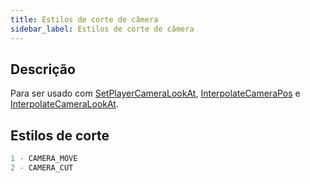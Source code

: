```yaml
---
title: Estilos de corte de câmera
sidebar_label: Estilos de corte de câmera
---
```


## Descrição

Para ser usado com [SetPlayerCameraLookAt](../functions/SetPlayerCameraLookAt), [InterpolateCameraPos](../functions/InterpolateCameraPos.md) e [InterpolateCameraLookAt](../functions/InterpolateCameraLookAt.md).

## Estilos de corte

```c
1 - CAMERA_MOVE
2 - CAMERA_CUT
```
